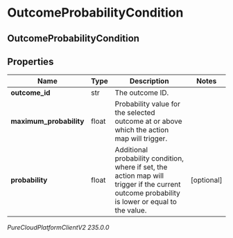 # OutcomeProbabilityCondition

## OutcomeProbabilityCondition

## Properties

|Name | Type | Description | Notes|
|------------ | ------------- | ------------- | -------------|
| **outcome_id** | str | The outcome ID. | |
| **maximum_probability** | float | Probability value for the selected outcome at or above which the action map will trigger. | |
| **probability** | float | Additional probability condition, where if set, the action map will trigger if the current outcome probability is lower or equal to the value. | [optional] |



_PureCloudPlatformClientV2 235.0.0_
